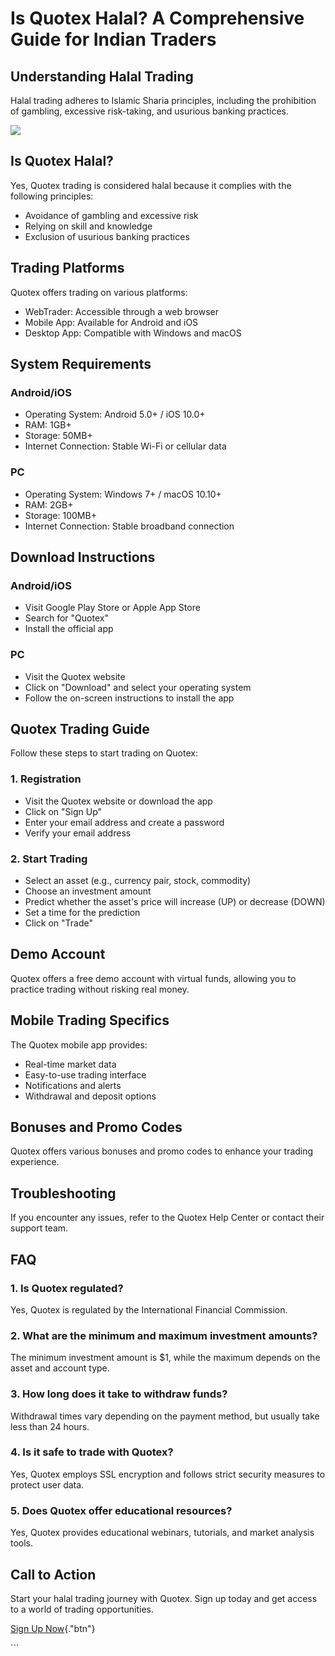 # Is Quotex Halal? A Comprehensive Guide for Indian Traders

## Understanding Halal Trading

Halal trading adheres to Islamic Sharia principles, including the
prohibition of gambling, excessive risk-taking, and usurious banking
practices.

[![](https://static.quotex.io/files/4_en/300_250.jpg)](https://traff.sbs/brokerqxlid)

## Is Quotex Halal?

Yes, Quotex trading is considered halal because it complies with the
following principles:

-   Avoidance of gambling and excessive risk
-   Relying on skill and knowledge
-   Exclusion of usurious banking practices

## Trading Platforms

Quotex offers trading on various platforms:

-   WebTrader: Accessible through a web browser
-   Mobile App: Available for Android and iOS
-   Desktop App: Compatible with Windows and macOS

## System Requirements

### Android/iOS

-   Operating System: Android 5.0+ / iOS 10.0+
-   RAM: 1GB+
-   Storage: 50MB+
-   Internet Connection: Stable Wi-Fi or cellular data

### PC

-   Operating System: Windows 7+ / macOS 10.10+
-   RAM: 2GB+
-   Storage: 100MB+
-   Internet Connection: Stable broadband connection

## Download Instructions

### Android/iOS

-   Visit Google Play Store or Apple App Store
-   Search for "Quotex"
-   Install the official app

### PC

-   Visit the Quotex website
-   Click on "Download" and select your operating system
-   Follow the on-screen instructions to install the app

## Quotex Trading Guide

Follow these steps to start trading on Quotex:

### 1. Registration

-   Visit the Quotex website or download the app
-   Click on "Sign Up"
-   Enter your email address and create a password
-   Verify your email address

### 2. Start Trading

-   Select an asset (e.g., currency pair, stock, commodity)
-   Choose an investment amount
-   Predict whether the asset\'s price will increase (UP) or decrease
    (DOWN)
-   Set a time for the prediction
-   Click on "Trade"

## Demo Account

Quotex offers a free demo account with virtual funds, allowing you to
practice trading without risking real money.

## Mobile Trading Specifics

The Quotex mobile app provides:

-   Real-time market data
-   Easy-to-use trading interface
-   Notifications and alerts
-   Withdrawal and deposit options

## Bonuses and Promo Codes

Quotex offers various bonuses and promo codes to enhance your trading
experience.

## Troubleshooting

If you encounter any issues, refer to the Quotex Help Center or contact
their support team.

## FAQ

### 1. Is Quotex regulated?

Yes, Quotex is regulated by the International Financial Commission.

### 2. What are the minimum and maximum investment amounts?

The minimum investment amount is \$1, while the maximum depends on the
asset and account type.

### 3. How long does it take to withdraw funds?

Withdrawal times vary depending on the payment method, but usually take
less than 24 hours.

### 4. Is it safe to trade with Quotex?

Yes, Quotex employs SSL encryption and follows strict security measures
to protect user data.

### 5. Does Quotex offer educational resources?

Yes, Quotex provides educational webinars, tutorials, and market
analysis tools.

## Call to Action

Start your halal trading journey with Quotex. Sign up today and get
access to a world of trading opportunities.

[Sign Up
Now](\%22https://broker-qx.pro/sign-up/?lid=1102511\%22){."btn"}

\`\`\`

